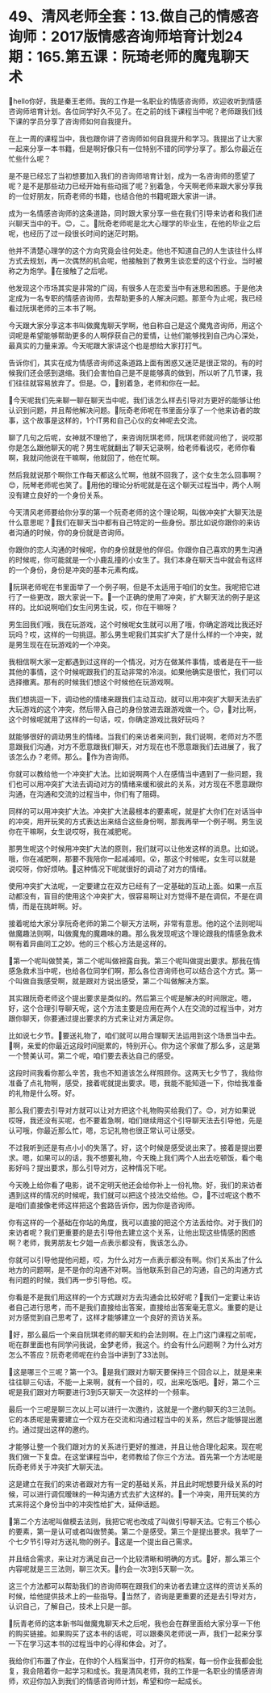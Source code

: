 # 49、清风老师全套：13.做自己的情感咨询师：2017版情感咨询师培育计划24期：165.第五课：阮琦老师的魔鬼聊天术

🎼hello你好，我是秦王老师。我的工作是一名职业的情感咨询师，欢迎收听到情感咨询师培育计划。各位同学好久不见了。在之前的线下课程当中呢？老师跟我们线下课的学员分享了咨询师如何自我提升。

在上一周的课程当中，我也跟你讲了咨询师如何自我提升和学习。我提出了让大家一起来分享一本书籍，但是啊好像只有一位特别不错的同学分享了。那么你最近在忙些什么呢？

是不是已经忘了当初想要加入我们的咨询师培育计划，成为一名咨询师的愿望了呢？是不是那些动力已经开始有些动摇了呢？别着急，今天啊老师来跟大家分享我的一位好朋友，阮奇老师的书籍，也结合他的书籍呢跟大家讲一讲。

成为一名情感咨询师的这条道路，同时跟大家分享一些在我们引导来访者和我们进兴聊天当中的干。😊，こ。🎼阮奇老师呢是北大心理学的毕业生，在他的毕业之后呢，也经历了过一段很长时间的迷茫时期。

他并不清楚心理学的这个方向究竟会往何处走。他也不知道自己的人生该往什么样方式去规划，再一次偶然的机会呢，他接触到了教男生谈恋爱的这个行业。当时被称之为炮学。🎼在接触了之后呢。

他发现这个市场其实是非常的广阔，有很多人在恋爱当中有迷思和困惑。于是他决定成为一名专职的情感咨询师，去帮助更多的人解决问题。那至今为止呢，我已经看过阮琪老师的三本书了啊。

今天跟大家分享这本书叫做魔鬼聊天学啊，他自称自己是这个魔鬼咨询师，用这个词呢是希望能够帮助更多的人啊俘获自己的爱情，让他们能够找到自己内心深处，最真实的力量来源。今天呢跟大家讲这个也是想给大家打打气。

告诉你们，其实在成为情感咨询师这条道路上面有困惑又迷茫是很正常的。有的时候我们还会感到退缩。我们会害怕自己是不是能够真的做到，所以听了几节课，我们往往就容易放弃了。但是。😊，🎼别着急，老师和你在一起。

🎼今天呢我们先来聊一聊在聊天当中呢，我们该怎么样去引导对方更好的能够让他认识到问题，并且帮他解决问题。🎼阮奇老师呢在书里面分享了一个他来访者的故事，这个故事是这样的，1个IT男和自己心仪的女神呢去交流。

聊了几句之后呢，女神就不理他了，来咨询阮琪老师，阮琪老师就问他了，说哎那你是怎么跟他聊天的呢？男生呢就翻出了聊天记录啊，给老师看说哎，老师你看啊，我就问他说在干嘛啊，他就回了，他在忙啊。

然后我就说那个啊你工作每天都这么忙啊，他就不回我了，这个女生怎么回事啊？😊，阮琴老师呢也笑了。🎼用他的理论分析呢就是在这个聊天过程当中，两个人啊没有建立良好的一个身份关系。

今天清风老师要给你分享的第一个阮奇老师的这个理论啊，叫做冲突扩大聊天法是什么意思呢？🎼我们在聊天当中都有自己特定的一些身份。那比如说你跟你的来访者沟通的时候，你的身份就是咨询师。

你跟你的恋人沟通的时候呢，你的身份就是他的伴侣。你跟你自己喜欢的男生沟通的时候呢，你可能就是一个小鹿乱撞的小女生了。我们本身在聊天当中就会有这样的一个身份，身份是冲突的基本元素构成。

🎼阮琪老师呢在书里面举了一个例子啊，但是不太适用于咱们的女生。我呢把它进行了一些更改，跟大家说一下。🎼一个正确的使用了冲突，扩大聊天法的例子是这样的。比如说啊咱们女生问男生说，哎，你在干嘛呀？

男生回我们哦，我在玩游戏，这个时候呢女生就可以用了哦，你确定游戏比我还好玩吗？哎，这样的一句挑逗。那么男生呢我们其实扩大了是什么样的一个冲突，就是男生现在在玩游戏的一个冲突。

我相信啊大家一定都遇到过这样的一个情况，对方在做某件事情，或者是在干一些其他的事情，这个时候呢跟我们的互动非常的冷淡。如果他确实是很忙，我们可以选择撤离。那有的时候我们想这个时候他在玩游戏啊。

我们想挑逗一下，调动他的情绪来跟我们主动互动，就可以用冲突扩大聊天法去扩大玩游戏的这个冲突，然后带入自己的身份放进去跟游戏做一个。😊，🎼对比啊，这个时候呢就用了这样的一句话，哎，你确定游戏比我好玩吗？

就能够很好的调动男生的情绪。当我们的来访者来问到，我们说啊，老师对方不愿意跟我们沟通，对方不愿意跟我们聊天，对方现在也不愿意跟我们去进展了，我了该怎么办？老师。那么。🎼作为咨询师。

你就可以教给他一个冲突扩大法。比如说啊两个人在感情当中遇到了一些问题，我们也可以用冲突扩大法去调动对方的情绪来缓和彼此的关系，对方现在不愿意跟你沟通，在沟通和交流的过程当中，你们有了阻碍。

同样的可以用冲突扩大法。冲突扩大法最根本的要素呢，就是扩大你们在对话当中的冲突，用开玩笑的方式表达出来结合这些身份啊，那我再举一个例子啊。男生说你在干嘛啊，女生说哎呀，我在减肥呢。

那男生呢这个时候用冲突扩大法的原则，我们就可以让他发这样的消息。比如说。哦，你在减肥啊，那要不我陪你一起减减呗。😮，那这个时候呢，女生可以就是说哎呀，你好烦呐。🎼这种情况下呢就很好的调动了对方的情绪。

使用冲突扩大法呢，一定要建立在双方已经有了一定基础的互动上面。如果一点互动都没有，盲目的使用这个冲突扩大，很容易啊让对方觉得不是在调侃，不是在调情，而是在挑衅啊。好。

接着呢给大家分享阮奇老师的第二个聊天方法啊，非常有意思。他的这个法则呢叫做魔趣法则啊，叫做魔鬼的魔趣味的趣。那么我发现呢这个理论跟我的情感急救术啊有着异曲同工之妙。他的三个核心方法是这样的。

🎼第一个呢叫做赞美，第二个呢叫做袒露自我。第三个呢叫做提出要求。那我在情感急救术当中呢，也给各位同学们啊，那么各位咨询师也可以结合这个方式。第一个叫做自我感受啊，就是跟对方说出感受，第二个叫做解决方案。

其实跟阮奇老师这个提出要求是类似的。然后第三个呢是解决的时间限定。嗯，好，这个合理引导聊天呢，这个方法主要是应用在两个人在交流的过程当中，对方跟你聊天，你要通过提出要求的方式来让对方满足你。

比如说七夕节。🎼要送礼物了，咱们就可以用合理聊天法运用到这个场景当中去。🎼啊，亲爱的你最近这段时间挺累的，特别开心。你为这个家做了那么多，这是第一个赞美认可。第二个呢，咱们要去表达自己的感受。

这段时间我看你那么辛苦，我也不知道该怎么样照顾你。这两天七夕节了，我给你准备了点礼物啊，感受，接着呢就提出要求。嗯，我能不能知道一下，你给我准备的礼物是什么呀。好。

那么我们要去引导对方就可以让对方把这个礼物购买给我们了。😊，对方如果说哎呀，我还没有买呢，也不要着急啊，咱们继续用这个引导聊天法去引导他，先是认可哦，你最近那么忙，嗯，忘记礼物也很正常认可让感受。

不过我听到还是有点小小的失落了。好，这个时候是感受说出来了。接着是提出要求。嗯，如果可以的话，我不想要礼物，今天晚上我们两个人出去吃顿饭，看个电影好吗？提出要求，那么引导对方，这种情况下呢。

今天晚上给你看了电影，说不定明天他还会给你补上一份礼物。好，我们的来访者遇到这样的情况的时候呢，我们就可以把这个技法交给他。😊，🎼不过呢这个教不是咱们直接像老师这样把这个套路告诉你，因为你是咨询师。

你有这样的一个基础在你站的角度，我可以直接的把这个方法丢给你。对于我们的来访者呢？我们更重要的是去引导他去建立这个关系，让他出现这些情感的困惑啊？老师，我男朋友七夕姐一点表示都没有，我该怎么办。

你就可以引导他提他问题，哎，为什么对方一点表示都没有啊。你们关系出了什么地方的问题啊，是不是你的沟通不对啊。当他联系到自己的沟通，自己的沟通方式有问题的时候，我们再一步引导他。哎。

你看是不是我们用这样的一个方式跟对方去沟通会比较好呢？🎼我们一定要让来访者自己进行思考，而不是我们直接给出答案，直接给出答案毫无意义。重要的是让对方感觉到自己思考了，这样才能够建立一个良好的资访关系。

🎼好，那么最后一个来自阮琪老师的聊天和约会法则啊。在上门这门课程之前呢，呃在群里面也有同学问我说，金梦老师，我这个。约会有什么问题啊？为什么对方怎么不答应？阮奇老师呢在约会当中讲到了33法则。

🎼这是哪三个三呢？第一个3。🎼是我们跟对方聊天要保持三个回合以上，就是来来往往聊三句话，不能一上来啊，就有一个目的，哎，出来吃饭吧。🎼好，第二个三呢是我们跟对方啊要进行3到5天聊天一次这样的一个频率。

最后一个三呢是聊三次以上可以进行一次邀约，这就是一个邀约聊天的3三法则。它的本质呢是需要建立一个双方在交流和沟通过程当中的关系，然后才能够提出邀约。通过提出这样的邀约。

才能够让整一个我们跟对方的关系进行更好的推进，并且让他合理化起来。现在呢我们做一下复盘。在这堂课程当中，老师教给了你三个方法。首先第一个方法呢是阮奇老师关于冲突扩大聊天法。

这是建立在我们的来访者跟对方有一定的基础关系，并且此时呢想要升级关系的时候，可以进行调侃暧昧的一种沟通方式去扩大这样的。🎼一个冲突，用开玩笑的方式来将这个身份当中的冲突性给扩大，延伸话题。

🎼第二个方法呢叫做模去法则，我把它呢也改成了叫做引导聊天法。它有三个核心的要素，第一是认可或者叫做赞美。第二个是感受。第三个是提出要求。我举了一个七夕节引导对方送礼物的例子。🎼这是一个提出自己需求。

并且结合需求，来让对方满足自己一个比较清晰和明确的方式。🎼好，那么第三个内容呢就是三三法则，聊三次天。🎼约会一次3到5天聊一次。

这三个方法都可以帮助我们的咨询师啊在跟我们的来访者去建立这样的资访关系的时候，给他提供技术上的一些指导。🎼当然了，咨询是更重要的还是去引导对方，认识自己，了解自己，技术上只是一部。

🎼阮青老师的这本新书叫做魔鬼聊天术之后呢，我也会在群里面给大家分享一下他的购买链接。如果购买了这本书的话呢，可以跟秦风老师说一声，我们一起来分享一下在学习这本书的过程当中的心得和体会。对了。

我给你们布置了作业，在你的个人档案当中，打开你的档案，每一份作业我都会批复，我会陪着你一起学习和成长。我是清风老师，我的工作是一名职业的情感咨询师，欢迎你加入到我们的情感咨询师计划，希望和你一起成长。

